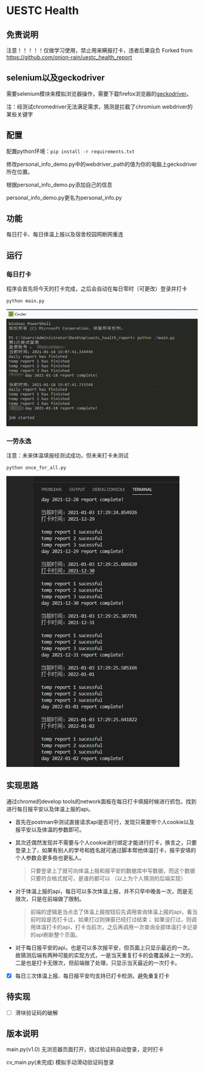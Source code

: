 # UESTC Health

## 免责说明

注意！！！！！仅做学习使用，禁止用来瞒报打卡，违者后果自负
Forked from https://github.com/onion-rain/uestc_health_report

## selenium以及geckodriver

需要selenium模块来模拟浏览器操作，需要下载firefox浏览器的[geckodriver](https://github.com/mozilla/geckodriver/releases)。

注：经测试chromedriver无法满足需求，猜测是拦截了chromium webdriver的某些关键字

## 配置

配置python环境：`pip install -r requirements.txt`

修改personal_info_demo.py中的webdriver_path的值为你的电脑上geckodriver所在位置。

根据personal_info_demo.py添加自己的信息

personal_info_demo.py更名为personal_info.py

## 功能

每日打卡、每日体温上报以及宿舍校园网断网重连

## 运行

### 每日打卡

程序会首先将今天的打卡完成，之后会自动在每日零时（可更改）登录并打卡

```bash
python main.py
```
![效果图](readme_imgs/2.jpg)

### 一劳永逸

注意：未来体温填报经测试成功，但未来打卡未测试

```bash
python once_for_all.py
```
![效果图](readme_imgs/5.jpg)

## 实现思路
通过chrome的develop tools的network面板在每日打卡填报时候进行抓包，找到进行每日报平安以及体温上报的api。
+ 首先在postman中测试直接请求api是否可行，发现只需要带个人cookie以及报平安以及体温的参数即可。
 
+ 其次还偶然发现并不需要与个人cookie进行绑定才能进行打卡，换言之，只要登录上了，如果有别人的学号和姓名就可通过脚本帮他体温打卡，报平安填的个人参数会更多些也更私人。
    > 只要登录上了就可向体温上报和报平安的数据库中写数据，而这个数据只要符合格式就可，是谁的都可以
    >（以上为个人猜测的后端实现）

+ 对于体温上报的api，每日可以多次体温上报，并不只早中晚各一次，而是无限次，只是在前端做了限制。
    > 前端的逻辑是当点击了体温上报按钮后先调用查询体温上报的api，看当前时段是否打卡过，如果打过则弹窗已经打过结束；
    > 如果没打过，则调用体温打卡的api，打卡当前次，之后再调用一次查询全部体温打卡记录的api刷新整个页面。
  
+ 对于每日报平安的api，也是可以多次报平安，但页面上只显示最近的一次。故猜测后端有两种可能的实现方式，一是当天重复打卡的会覆盖掉上一次的，二是也是打卡无限次，但前端做了处理，只显示当天最近的一次打卡。

- [x] 每日三次体温上报、每日报平安均支持已打卡检测，避免重复打卡

## 待实现

- [ ] 滑块验证码的破解

## 版本说明

main.py(v1.0) 无浏览器页面打开，绕过验证码自动登录，定时打卡

cv_main.py(未完成) 模拟手动滑动验证码登录
